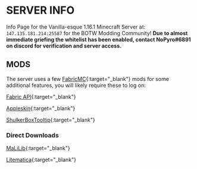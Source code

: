 # SERVER INFO

Info Page for the Vanilla-esque 1.16.1 Minecraft Server at: `147.135.181.214:25587` for the BOTW Modding Community! **Due to almost immediate griefing the whitelist has been enabled, contact NoPyro#6891 on discord for verification and server access.**

## MODS

The server uses a few [FabricMC](https://fabricmc.net/use/){:target="_blank"} mods for some additional features, you will likely require these to log on:

[Fabric API](https://www.curseforge.com/minecraft/mc-mods/fabric-api/files/2988824){:target="_blank"}

[Appleskin](https://www.curseforge.com/minecraft/mc-mods/appleskin/files/2987255){:target="_blank"}

[ShulkerBoxTooltip](https://www.curseforge.com/minecraft/mc-mods/shulkerboxtooltip/files/2988287){:target="_blank"}

### Direct Downloads
[MaLiLib](https://masa.dy.fi/mcmods/malilib/malilib-fabric-1.16.0-0.10.0-dev.21+beta.2.jar){:target="_blank"}

[Litematica](https://masa.dy.fi/mcmods/litematica/litematica-fabric-1.16.0-0.0.0-dev.20200627.000333.jar){:target="_blank"}

